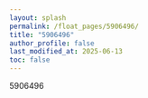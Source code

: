```yaml
---
layout: splash
permalink: /float_pages/5906496/
title: "5906496"
author_profile: false
last_modified_at: 2025-06-13
toc: false
---
```

 
5906496

